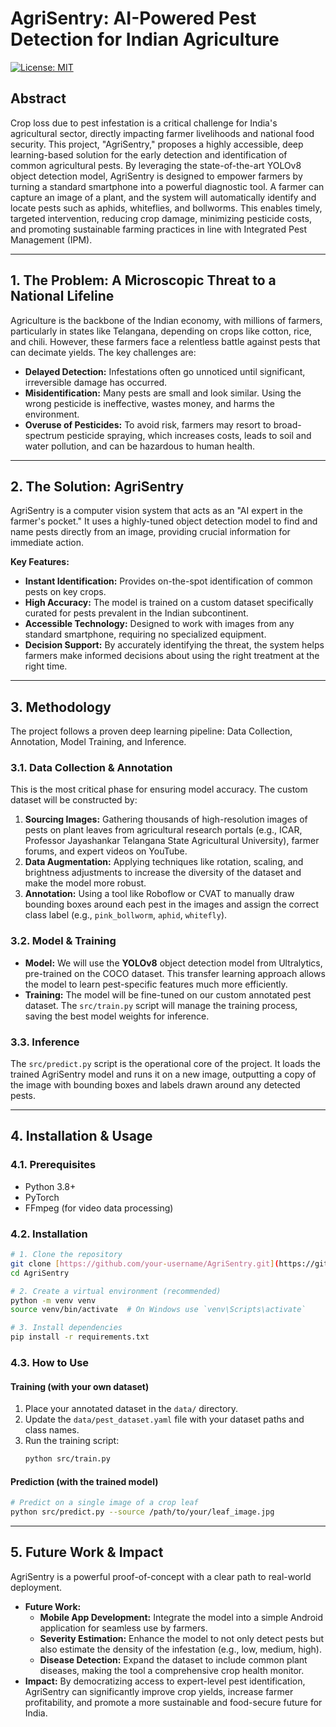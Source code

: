 
# AgriSentry: AI-Powered Pest Detection for Indian Agriculture

[![License: MIT](https://img.shields.io/badge/License-MIT-yellow.svg)](https://opensource.org/licenses/MIT)

## Abstract

Crop loss due to pest infestation is a critical challenge for India's agricultural sector, directly impacting farmer livelihoods and national food security. This project, "AgriSentry," proposes a highly accessible, deep learning-based solution for the early detection and identification of common agricultural pests. By leveraging the state-of-the-art YOLOv8 object detection model, AgriSentry is designed to empower farmers by turning a standard smartphone into a powerful diagnostic tool. A farmer can capture an image of a plant, and the system will automatically identify and locate pests such as aphids, whiteflies, and bollworms. This enables timely, targeted intervention, reducing crop damage, minimizing pesticide costs, and promoting sustainable farming practices in line with Integrated Pest Management (IPM).

---

## 1. The Problem: A Microscopic Threat to a National Lifeline

Agriculture is the backbone of the Indian economy, with millions of farmers, particularly in states like Telangana, depending on crops like cotton, rice, and chili. However, these farmers face a relentless battle against pests that can decimate yields. The key challenges are:

* **Delayed Detection:** Infestations often go unnoticed until significant, irreversible damage has occurred.
* **Misidentification:** Many pests are small and look similar. Using the wrong pesticide is ineffective, wastes money, and harms the environment.
* **Overuse of Pesticides:** To avoid risk, farmers may resort to broad-spectrum pesticide spraying, which increases costs, leads to soil and water pollution, and can be hazardous to human health.



---

## 2. The Solution: AgriSentry

AgriSentry is a computer vision system that acts as an "AI expert in the farmer's pocket." It uses a highly-tuned object detection model to find and name pests directly from an image, providing crucial information for immediate action.

**Key Features:**

* **Instant Identification:** Provides on-the-spot identification of common pests on key crops.
* **High Accuracy:** The model is trained on a custom dataset specifically curated for pests prevalent in the Indian subcontinent.
* **Accessible Technology:** Designed to work with images from any standard smartphone, requiring no specialized equipment.
* **Decision Support:** By accurately identifying the threat, the system helps farmers make informed decisions about using the right treatment at the right time.

---

## 3. Methodology

The project follows a proven deep learning pipeline: Data Collection, Annotation, Model Training, and Inference.

### 3.1. Data Collection & Annotation

This is the most critical phase for ensuring model accuracy. The custom dataset will be constructed by:

1.  **Sourcing Images:** Gathering thousands of high-resolution images of pests on plant leaves from agricultural research portals (e.g., ICAR, Professor Jayashankar Telangana State Agricultural University), farmer forums, and expert videos on YouTube.
2.  **Data Augmentation:** Applying techniques like rotation, scaling, and brightness adjustments to increase the diversity of the dataset and make the model more robust.
3.  **Annotation:** Using a tool like Roboflow or CVAT to manually draw bounding boxes around each pest in the images and assign the correct class label (e.g., `pink_bollworm`, `aphid`, `whitefly`).

### 3.2. Model & Training

* **Model:** We will use the **YOLOv8** object detection model from Ultralytics, pre-trained on the COCO dataset. This transfer learning approach allows the model to learn pest-specific features much more efficiently.
* **Training:** The model will be fine-tuned on our custom annotated pest dataset. The `src/train.py` script will manage the training process, saving the best model weights for inference.

### 3.3. Inference

The `src/predict.py` script is the operational core of the project. It loads the trained AgriSentry model and runs it on a new image, outputting a copy of the image with bounding boxes and labels drawn around any detected pests.

---

## 4. Installation & Usage

### 4.1. Prerequisites

* Python 3.8+
* PyTorch
* FFmpeg (for video data processing)

### 4.2. Installation

```bash
# 1. Clone the repository
git clone [https://github.com/your-username/AgriSentry.git](https://github.com/your-username/AgriSentry.git)
cd AgriSentry

# 2. Create a virtual environment (recommended)
python -m venv venv
source venv/bin/activate  # On Windows use `venv\Scripts\activate`

# 3. Install dependencies
pip install -r requirements.txt
````

### 4.3. How to Use

#### Training (with your own dataset)

1.  Place your annotated dataset in the `data/` directory.
2.  Update the `data/pest_dataset.yaml` file with your dataset paths and class names.
3.  Run the training script:
    ```bash
    python src/train.py
    ```

#### Prediction (with the trained model)

```bash
# Predict on a single image of a crop leaf
python src/predict.py --source /path/to/your/leaf_image.jpg
```

-----

## 5\. Future Work & Impact

AgriSentry is a powerful proof-of-concept with a clear path to real-world deployment.

  * **Future Work:**
      * **Mobile App Development:** Integrate the model into a simple Android application for seamless use by farmers.
      * **Severity Estimation:** Enhance the model to not only detect pests but also estimate the density of the infestation (e.g., low, medium, high).
      * **Disease Detection:** Expand the dataset to include common plant diseases, making the tool a comprehensive crop health monitor.
  * **Impact:** By democratizing access to expert-level pest identification, AgriSentry can significantly improve crop yields, increase farmer profitability, and promote a more sustainable and food-secure future for India.

<!-- end list -->

